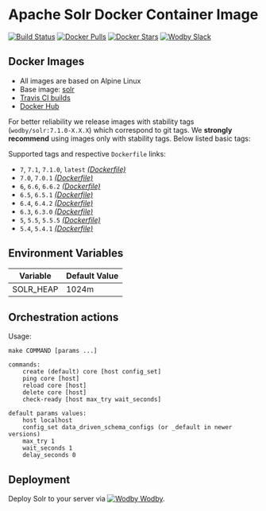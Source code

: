 # Apache Solr Docker Container Image

[![Build Status](https://travis-ci.org/wodby/solr.svg?branch=master)](https://travis-ci.org/wodby/solr)
[![Docker Pulls](https://img.shields.io/docker/pulls/wodby/solr.svg)](https://hub.docker.com/r/wodby/solr)
[![Docker Stars](https://img.shields.io/docker/stars/wodby/solr.svg)](https://hub.docker.com/r/wodby/solr)
[![Wodby Slack](http://slack.wodby.com/badge.svg)](http://slack.wodby.com)

## Docker Images

* All images are based on Alpine Linux
* Base image: [solr](https://hub.docker.com/r/_/solr/)
* [Travis CI builds](https://travis-ci.org/wodby/solr) 
* [Docker Hub](https://hub.docker.com/r/wodby/solr)

For better reliability we release images with stability tags (`wodby/solr:7.1.0-X.X.X`) which correspond to git tags. We **strongly recommend** using images only with stability tags. Below listed basic tags:

Supported tags and respective `Dockerfile` links:

* `7`, `7.1`, `7.1.0`, `latest` [_(Dockerfile)_](https://github.com/wodby/solr/tree/master/Dockerfile)
* `7.0`, `7.0.1` [_(Dockerfile)_](https://github.com/wodby/solr/tree/master/Dockerfile)
* `6`, `6.6`, `6.6.2` [_(Dockerfile)_](https://github.com/wodby/solr/tree/master/Dockerfile)
* `6.5`, `6.5.1` [_(Dockerfile)_](https://github.com/wodby/solr/tree/master/Dockerfile)
* `6.4`, `6.4.2` [_(Dockerfile)_](https://github.com/wodby/solr/tree/master/Dockerfile)
* `6.3`, `6.3.0` [_(Dockerfile)_](https://github.com/wodby/solr/tree/master/Dockerfile)
* `5`, `5.5`, `5.5.5` [_(Dockerfile)_](https://github.com/wodby/solr/tree/master/Dockerfile)
* `5.4`, `5.4.1` [_(Dockerfile)_](https://github.com/wodby/solr/tree/master/Dockerfile)

## Environment Variables

| Variable  | Default Value |
| --------- | ------------- |
| SOLR_HEAP | 1024m         |

## Orchestration actions

Usage:
```
make COMMAND [params ...]

commands:
    create (default) core [host config_set] 
    ping core [host]
    reload core [host]
    delete core [host]
    check-ready [host max_try wait_seconds]
 
default params values:
    host localhost
    config_set data_driven_schema_configs (or _default in newer versions)
    max_try 1
    wait_seconds 1
    delay_seconds 0
```

## Deployment

Deploy Solr to your server via [![Wodby](https://www.google.com/s2/favicons?domain=wodby.com) Wodby](https://cloud.wodby.com/stackhub/dc8074a9-f27d-44a8-8f88-5922b4e16d2f).

